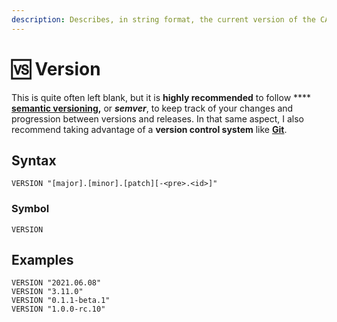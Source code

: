 ```yaml
---
description: Describes, in string format, the current version of the CAN database document.
---
```


# 🆚 Version

This is quite often left blank, but it is **highly recommended** to follow **** [**semantic versioning**](https://semver.org)**,** or _**semver**_, to keep track of your changes and progression between versions and releases. In that same aspect, I also recommend taking advantage of a **version control system** like [**Git**](https://git-scm.org).

## Syntax

```
VERSION "[major].[minor].[patch][-<pre>.<id>]"
```

### Symbol

```
VERSION
```

## Examples

```
VERSION "2021.06.08"
VERSION "3.11.0"
VERSION "0.1.1-beta.1"
VERSION "1.0.0-rc.10"
```
